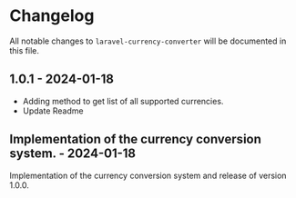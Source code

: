 # Changelog

All notable changes to `laravel-currency-converter` will be documented in this file.

## 1.0.1 - 2024-01-18

- Adding method to get list of all supported currencies.
- Update Readme

## Implementation of the currency conversion system. - 2024-01-18

Implementation of the currency conversion system and release of version 1.0.0.
